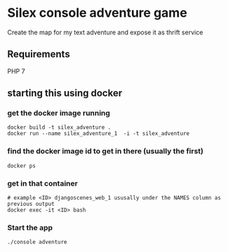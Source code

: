 # Silex console adventure game
Create the map for my text adventure and expose it as thrift service

## Requirements
PHP 7


## starting this using docker
### get the docker image running
```
docker build -t silex_adventure .
docker run --name silex_adventure_1  -i -t silex_adventure  
```
### find the docker image id to get in there (usually the first)
```
docker ps
```

### get in that container
```
# example <ID> djangoscenes_web_1 ususally under the NAMES column as previous output
docker exec -it <ID> bash
```

### Start the app 
```
./console adventure
```
